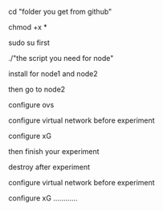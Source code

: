 cd "folder you get from github"

chmod +x *

sudo su first

./"the script you need for node"

install for node1 and node2

then go to node2

configure ovs

configure virtual network before experiment

configure xG

then finish your experiment

destroy after experiment

configure virtual network before experiment

configure xG
............
